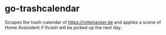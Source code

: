 # go-trashcalendar
Scrapes the trash-calendar of https://rottenacker.de and applies a scene of Home Assisstent if thrash will be picked up the next day.
